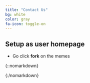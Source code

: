 ```yaml
---
title: "Contact Us"
bg: white
color: gray
fa-icon: toggle-on
---
```


## Setup as user homepage

- Go click **fork** on the memes

{::nomarkdown}
<div id="formkeep-embed" data-formkeep-url="https://formkeep.com/p/4e5d7ff4cba1fbb7d938d84838efc1f6?embedded=1"></div>

<script type="text/javascript" src="https://pym.nprapps.org/pym.v1.min.js"></script>
<script type="text/javascript" src="https://formkeep-production-herokuapp-com.global.ssl.fastly.net/formkeep-embed.js"></script>

<!-- Get notified when the form is submitted, add your own code below: -->
<script>
const formkeepEmbed = document.querySelector('#formkeep-embed')

formkeepEmbed.addEventListener('formkeep-embed:submitting', _event => {
  console.log('Submitting form...')
})

formkeepEmbed.addEventListener('formkeep-embed:submitted', _event => {
  console.log('Submitted form...')
})
</script>
{:/nomarkdown}

